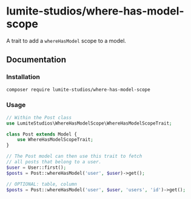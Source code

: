 # lumite-studios/where-has-model-scope

A trait to add a `whereHasModel` scope to a model.

## Documentation

### Installation

```bash
composer require lumite-studios/where-has-model-scope
```

### Usage

```php
// Within the Post class
use LumiteStudios\WhereHasModelScope\WhereHasModelScopeTrait;

class Post extends Model {
	use WhereHasModelScopeTrait;
}

// The Post model can then use this trait to fetch
// all posts that belong to a user.
$user = User::first();
$posts = Post::whereHasModel('user', $user)->get();

// OPTIONAL: table, column
$posts = Post::whereHasModel('user', $user, 'users', 'id')->get();
```
